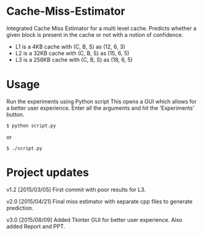 # Cache-Miss-Estimator
Integrated Cache Miss Estimator for a multi level cache. Predicts whether a given block is present in the cache or not with a notion of confidence.
* L1 is a 4KB cache with (C, B, S) as (12, 6, 3)
* L2 is a 32KB cache with (C, B, S) as (15, 6, 5)
* L3 is a 256KB cache with (C, B, S) as (18, 6, 5)


Usage
=====
Run the experiments using Python script 
This opens a GUI which allows for a better user experience. Enter all the arguments and hit the 'Experiments' button.
```
$ python script.py 
```
or
```
$ ./script.py
```


Project updates
===============
v1.2 [2015/03/05] First commit with poor results for L3.

v2.0 [2015/04/21] Final miss estimator with separate cpp files to generate prediction.

v3.0 [2015/08/09] Added Tkinter GUI for better user experience. Also added Report and PPT.